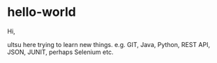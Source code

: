 # hello-world

Hi,

ultsu here trying to learn new things. e.g. GIT, Java,
Python, REST API, JSON, JUNIT, perhaps Selenium etc.


